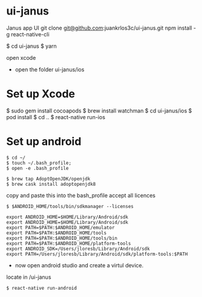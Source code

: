 # ui-janus
Janus app UI
git clone git@github.com:juankrlos3c/ui-janus.git
npm install -g react-native-cli

$ cd ui-janus
$ yarn

open xcode
- open the folder ui-janus/ios

# Set up Xcode
$ sudo gem install cocoapods
$ brew install watchman
$ cd ui-janus/ios
$ pod install
$ cd ..
$ react-native run-ios

# Set up android
```
$ cd ~/
$ touch ~/.bash_profile;
$ open -e .bash_profile
```
```
$ brew tap AdoptOpenJDK/openjdk
$ brew cask install adoptopenjdk8
```

copy and paste this into the bash_profile
accept all licences

```
$ $ANDROID_HOME/tools/bin/sdkmanager --licenses
```

```
export ANDROID_HOME=$HOME/Library/Android/sdk 
export ANDROID_HOME=$HOME/Library/Android/sdk 
export PATH=$PATH:$ANDROID_HOME/emulator 
export PATH=$PATH:$ANDROID_HOME/tools 
export PATH=$PATH:$ANDROID_HOME/tools/bin 
export PATH=$PATH:$ANDROID_HOME/platform-tools
export ANDROID_SDK=/Users/jloresb/Library/Android/sdk
export PATH=/Users/jloresb/Library/Android/sdk/platform-tools:$PATH
```

* now open android studio and create a virtul device.

locate in /ui-janus
```
$ react-native run-android
```
